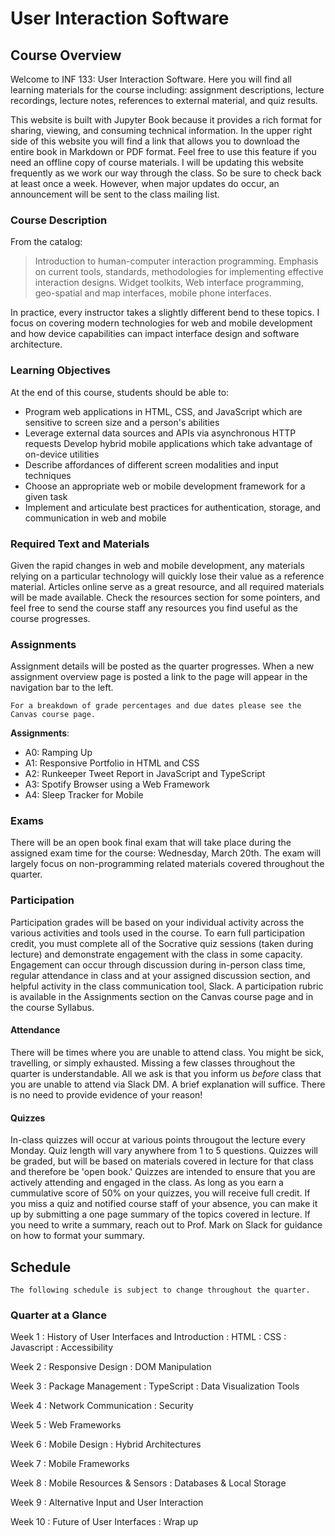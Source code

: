 User Interaction Software
============================

## Course Overview

Welcome to INF 133: User Interaction Software. Here you will find all learning materials for the course including: assignment descriptions, lecture recordings, lecture notes, references to external material, and quiz results.

This website is built with Jupyter Book because it provides a rich format for sharing, viewing, and consuming technical information. In the upper right side of this website you will find a link that allows you to download the entire book in Markdown or PDF format. Feel free to use this feature if you need an offline copy of course materials. I will be updating this website frequently as we work our way through the class. So be sure to check back at least once a week. However, when major updates do occur, an announcement will be sent to the class mailing list.

### Course Description

From the catalog:

> Introduction to human-computer interaction programming. Emphasis on current tools, standards, methodologies for implementing effective interaction designs. Widget toolkits, Web interface programming, geo-spatial and map interfaces, mobile phone interfaces.
		

In practice, every instructor takes a slightly different bend to these topics. I focus on covering modern technologies for web and mobile development and how device capabilities can impact interface design and software architecture.
		
### Learning Objectives
		
At the end of this course, students should be able to:
		
* Program web applications in HTML, CSS, and JavaScript which are sensitive to screen size and a person's abilities
* Leverage external data sources and APIs via asynchronous HTTP requests
Develop hybrid mobile applications which take advantage of on-device utilities
* Describe affordances of different screen modalities and input techniques
* Choose an appropriate web or mobile development framework for a given task
* Implement and articulate best practices for authentication, storage, and communication in web and mobile
														
### Required Text and Materials
														
Given the rapid changes in web and mobile development, any materials relying on a particular technology will quickly lose their value as a reference material. Articles online serve as a great resource, and all required materials will be made available. Check the resources section for some pointers, and feel free to send the course staff any resources you find useful as the course progresses.

### Assignments

Assignment details will be posted as the quarter progresses. When a new assignment overview page is posted a link to the page will appear in the navigation bar to the left.

```{note}
For a breakdown of grade percentages and due dates please see the Canvas course page.
```
**Assignments**:
* A0: Ramping Up
* A1: Responsive Portfolio in HTML and CSS 
* A2: Runkeeper Tweet Report in JavaScript and TypeScript
* A3: Spotify Browser using a Web Framework 
* A4: Sleep Tracker for Mobile

### Exams

There will be an open book final exam that will take place during the assigned exam time for the course: Wednesday, March 20th. The exam will largely focus on non-programming related materials covered throughout the quarter.

### Participation

Participation grades will be based on your individual activity across the various activities and tools used in the course. To earn full participation credit, you must complete all of the Socrative quiz sessions (taken during lecture) and demonstrate engagement with the class in some capacity. Engagement can occur through discussion during in-person class time, regular attendance in class and at your assigned discussion section, and helpful activity in the class communication tool, Slack. A participation rubric is available in the Assignments section on the Canvas course page and in the course Syllabus.

#### Attendance

There will be times where you are unable to attend class. You might be sick, travelling, or simply exhausted. Missing a few classes throughout the quarter is understandable. All we ask is that you inform us _before_ class that you are unable to attend via Slack DM. A brief explanation will suffice. There is no need to provide evidence of your reason! 

#### Quizzes

In-class quizzes will occur at various points througout the lecture every Monday. Quiz length will vary anywhere from 1 to 5 questions. Quizzes will be graded, but will be based on materials covered in lecture for that class and therefore be 'open book.' Quizzes are intended to ensure that you are actively attending and engaged in the class. As long as you earn a cummulative score of 50% on your quizzes, you will receive full credit. If you miss a quiz and notified course staff of your absence, you can make it up by submitting a one page summary of the topics covered in lecture. If you need to write a summary, reach out to Prof. Mark on Slack for guidance on how to format your summary.

## Schedule

```{note}
The following schedule is subject to change throughout the quarter.
```
### Quarter at a Glance

Week 1
: History of User Interfaces and Introduction
: HTML
: CSS
: Javascript
: Accessibility

Week 2
: Responsive Design
: DOM Manipulation

Week 3
: Package Management
: TypeScript
: Data Visualization Tools

Week 4
: Network Communication
: Security

Week 5
: Web Frameworks

Week 6
: Mobile Design
: Hybrid Architectures

Week 7
: Mobile Frameworks

Week 8
: Mobile Resources & Sensors
: Databases & Local Storage

Week 9
: Alternative Input and User Interaction

Week 10
: Future of User Interfaces
: Wrap up
